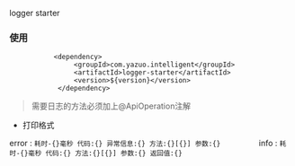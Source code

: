 logger starter

### 使用

               <dependency>
                    <groupId>com.yazuo.intelligent</groupId>
                    <artifactId>logger-starter</artifactId>
                    <version>${version}</version>
                </dependency>
                
> 需要日志的方法必须加上@ApiOperation注解

- 打印格式

error  :  `耗时-{}毫秒 代码:{} 异常信息:{} 方法:{}[{}] 参数:{}         `
info   :  `耗时-{}毫秒 代码:{} 方法:{}[{}] 参数:{} 返回值:{}`       